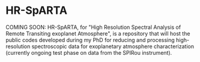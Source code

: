 # HR-SpARTA

COMING SOON: HR-SpARTA, for "High Resolution Spectral Analysis of Remote Transiting exoplanet Atmosphere", is a repository that will host the public codes developed during my PhD for reducing and processing high-resolution spectroscopic data for exoplanetary atmosphere characterization (currently ongoing test phase on data from the SPIRou instrument).
